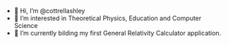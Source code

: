 - 👋 Hi, I’m @cottrellashley
- 👀 I’m interested in Theoretical Physics, Education and Computer Science
- 🌱 I’m currently bilding my first General Relativity Calculator application.

<!---
cottrellashley/cottrellashley is a ✨ special ✨ repository because its `README.md` (this file) appears on your GitHub profile.
You can click the Preview link to take a look at your changes.
--->
